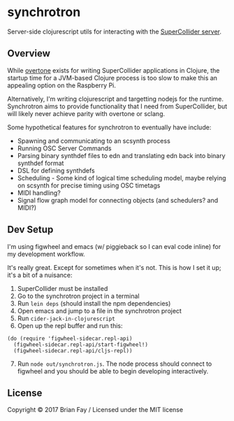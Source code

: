 # synchrotron

Server-side clojurescript utils for interacting with the [SuperCollider server](https://supercollider.github.io/).

## Overview

While [overtone](http://overtone.github.io/) exists for writing SuperCollider applications in Clojure, the startup time for a JVM-based Clojure process is too slow to make this an appealing option on the Raspberry Pi.

Alternatively, I'm writing clojurescript and targetting nodejs for the runtime. Synchrotron aims to provide functionality that I need from SuperCollider, but will likely never achieve parity with overtone or sclang.

Some hypothetical features for synchrotron to eventually have include:
* Spawning and communicating to an scsynth process
* Running OSC Server Commands
* Parsing binary synthdef files to edn and translating edn back into binary synthdef format
* DSL for defining synthdefs
* Scheduling - Some kind of logical time scheduling model, maybe relying on scsynth for precise timing using OSC timetags 
* MIDI handling?
* Signal flow graph model for connecting objects (and schedulers? and MIDI?)

## Dev Setup

I'm using figwheel and emacs (w/ piggieback so I can eval code inline) for my development workflow.

It's really great. Except for sometimes when it's not. This is how I set it up; it's a bit of a nuisance: 

1. SuperCollider must be installed
2. Go to the synchrotron project in a terminal
3. Run `lein deps` (should install the npm dependencies)
4. Open emacs and jump to a file in the synchrotron project
5. Run `cider-jack-in-clojurescript`
6. Open up the repl buffer and run this: 
```
(do (require 'figwheel-sidecar.repl-api)
  (figwheel-sidecar.repl-api/start-figwheel!)
  (figwheel-sidecar.repl-api/cljs-repl))
```
7. Run `node out/synchrotron.js`. The node process should connect to figwheel and you should be able to begin developing interactively.

## License

Copyright © 2017 Brian Fay / Licensed under the MIT license
